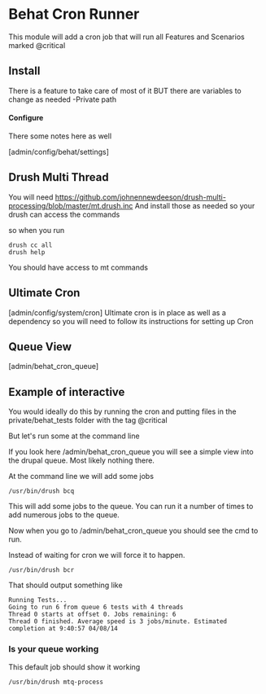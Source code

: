 # Behat Cron Runner


This module will add a cron job that will run all
Features and Scenarios marked @critical

## Install

There is a feature to take care of most of it BUT there are variables to change as needed
-Private path

#### Configure

There some notes here as well

[admin/config/behat/settings]

## Drush Multi Thread

You will need
https://github.com/johnennewdeeson/drush-multi-processing/blob/master/mt.drush.inc
And install those as needed so your drush can access the commands

so when you run

```
drush cc all
drush help
```

You should have access to mt commands

## Ultimate Cron

[admin/config/system/cron]
Ultimate cron is in place as well as a dependency so you will need to follow its instructions for setting up Cron

## Queue View

[admin/behat_cron_queue]

## Example of interactive

You would ideally do this by running the cron and putting files in the private/behat_tests folder with the tag @critical

But let's run some at the command line

If you look here /admin/behat_cron_queue you will see a simple view into the drupal queue. Most likely nothing there.

At the command line we will add some jobs

~~~
/usr/bin/drush bcq
~~~

This will add some jobs  to the queue. You can run it a number of times to add numerous jobs to the queue.

Now when you go to /admin/behat_cron_queue you should see the cmd to run.

Instead of waiting for cron we will force it to happen.

~~~
/usr/bin/drush bcr
~~~

That should output something like

~~~
Running Tests...
Going to run 6 from queue 6 tests with 4 threads
Thread 0 starts at offset 0. Jobs remaining: 6
Thread 0 finished. Average speed is 3 jobs/minute. Estimated completion at 9:40:57 04/08/14
~~~

### Is your queue working

This default job should show it working

~~~
/usr/bin/drush mtq-process
~~~
